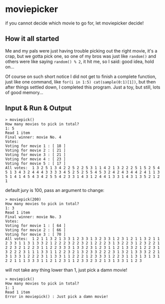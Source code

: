 # moviepicker

if you cannot decide which movie to go for, let moviepicker decide!

## How it all started

Me and my pals were just having trouble picking out the right movie, it's a crap, but we gotta pick one, so one of my bros was just like `random()` and others were like saying `random() % 2`, it hit me, so I said: good idea, hold on...

Of course on such short notice I did not get to finish a complete function, just like one command, like `for(i in 1:5) cat(sample(0:1)[1])`, but then after things settled down, I completed this program. Just a toy, but still, lots of good memory...

## Input & Run & Output

```
> moviepick()
How many movies to pick in total?
1: 5
Read 1 item
Final winner: movie No. 4
Votes: 
Voting for movie 1 : [ 18 ]
Voting for movie 2 : [ 21 ]
Voting for movie 3 : [ 21 ]
Voting for movie 4 : [ 23 ]
Voting for movie 5 : [ 17 ]
All votes:  1 3 2 5 1 3 4 2 2 5 2 2 5 3 1 1 4 2 1 3 2 2 2 5 1 5 2 5 4 5 1 3 4 3 2 4 4 4 3 3 3 3 4 5 2 5 2 5 5 4 5 3 2 4 2 4 3 4 4 2 4 1 1 3 5 1 4 1 4 5 4 3 4 2 5 5 4 2 3 3 1 4 3 1 2 4 4 1 3 3 1 4 3 1 3 5 2 1 2 1 
```

default jury is 100, pass an argument to change:

```
> moviepick(200)
How many movies to pick in total?
1: 3
Read 1 item
Final winner: movie No. 3
Votes: 
Voting for movie 1 : [ 64 ]
Voting for movie 2 : [ 66 ]
Voting for movie 3 : [ 70 ]
All votes:  1 2 1 1 3 2 1 3 3 1 2 3 3 1 3 2 3 3 1 2 3 1 2 1 1 3 2 1 1 2 3 3 1 1 3 1 3 3 2 1 2 2 2 3 2 2 3 2 1 2 2 2 3 1 3 2 2 3 1 2 3 2 2 1 2 2 3 2 1 2 2 3 1 1 2 2 3 3 3 1 3 3 2 3 1 2 3 1 1 2 1 3 3 2 1 2 2 3 1 3 2 2 2 3 1 1 1 3 3 1 1 2 2 3 2 1 3 2 3 3 2 2 2 3 1 3 2 1 3 3 3 2 2 1 3 1 3 3 1 2 2 2 3 1 1 3 3 1 1 2 2 2 1 2 3 3 3 1 2 2 3 1 1 3 1 3 1 3 1 2 2 1 1 1 3 3 3 1 1 2 1 2 3 1 1 2 3 3 2 3 2 1 3 1 3 3 1 1 2 3 
```

will not take any thing lower than 1, just pick a damn movie!

```
> moviepick()
How many movies to pick in total?
1: 1
Read 1 item
Error in moviepick() : Just pick a damn movie!
```


